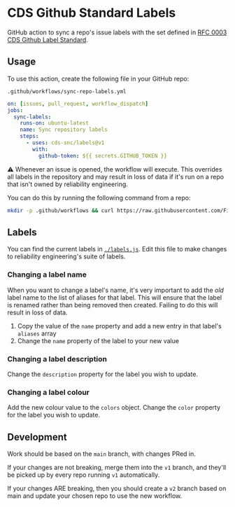 
# CDS Github Standard Labels

GitHub action to sync a repo's issue labels with the set defined in [RFC 0003 CDS Github Label Standard](https://github.com/cds-snc/docs/blob/main/development/rfcs/0003-standard-gh-labels.md).



## Usage

To use this action, create the following file in your GitHub repo:

```
.github/workflows/sync-repo-labels.yml
```

```yml
on: [issues, pull_request, workflow_dispatch]
jobs:
  sync-labels:
    runs-on: ubuntu-latest
    name: Sync repository labels
    steps:
      - uses: cds-snc/labels@v1
        with:
          github-token: ${{ secrets.GITHUB_TOKEN }}
```

:warning: Whenever an issue is opened, the workflow will execute. This overrides all labels in the repository and may result in loss of data if it's run on a repo that isn't owned by reliability engineering.

You can do this by running the following command from a repo:

```bash
mkdir -p .github/workflows && curl https://raw.githubusercontent.com/Financial-Times/rel-eng-labels/v1/example.yml --output .github/workflows/sync-repo-labels.yml
```
## Labels

You can find the current labels in [`./labels.js`](labels.js). Edit this file to make changes to reliability engineering's suite of labels.

### Changing a label name

When you want to change a label's name, it's very important to add the _old_ label name to the list of aliases for that label. This will ensure that the label is renamed rather than being removed then created. Failing to do this will result in loss of data.

  1. Copy the value of the `name` property and add a new entry in that label's `aliases` array
  2. Change the `name` property of the label to your new value

### Changing a label description

Change the `description` property for the label you wish to update.

### Changing a label colour

Add the new colour value to the `colors` object. Change the `color` property for the label you wish to update.


## Development

Work should be based on the `main` branch, with changes PRed in.

If your changes are not breaking, merge them into the `v1` branch, and they'll be picked up by every repo running `v1` automatically.

If your changes ARE breaking, then you should create a `v2` branch based on main and update your chosen repo to use the new workflow.
